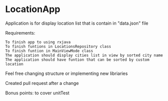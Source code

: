 # LocationApp

Application is for display location list that is contain in "data.json" file

Requirements: 
    
    To finish app to using rxjava
    To finish funtions in LocationsRepository class
    To finish funtion in MainViewMode class
    The application should display cities list in view by sorted city name
    The application should have funtion that can be sorted by custom location
    
Feel free changing structure or implementing new libriaries

Created pull request after a change

Bonus points: to cover unitTest
